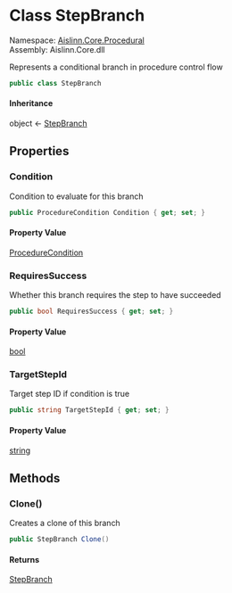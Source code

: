 # <a id="Aislinn_Core_Procedural_StepBranch"></a> Class StepBranch

Namespace: [Aislinn.Core.Procedural](Aislinn.Core.Procedural.md)  
Assembly: Aislinn.Core.dll  

Represents a conditional branch in procedure control flow

```csharp
public class StepBranch
```

#### Inheritance

object ← 
[StepBranch](Aislinn.Core.Procedural.StepBranch.md)

## Properties

### <a id="Aislinn_Core_Procedural_StepBranch_Condition"></a> Condition

Condition to evaluate for this branch

```csharp
public ProcedureCondition Condition { get; set; }
```

#### Property Value

 [ProcedureCondition](Aislinn.Core.Procedural.ProcedureCondition.md)

### <a id="Aislinn_Core_Procedural_StepBranch_RequiresSuccess"></a> RequiresSuccess

Whether this branch requires the step to have succeeded

```csharp
public bool RequiresSuccess { get; set; }
```

#### Property Value

 [bool](https://learn.microsoft.com/dotnet/api/system.boolean)

### <a id="Aislinn_Core_Procedural_StepBranch_TargetStepId"></a> TargetStepId

Target step ID if condition is true

```csharp
public string TargetStepId { get; set; }
```

#### Property Value

 [string](https://learn.microsoft.com/dotnet/api/system.string)

## Methods

### <a id="Aislinn_Core_Procedural_StepBranch_Clone"></a> Clone\(\)

Creates a clone of this branch

```csharp
public StepBranch Clone()
```

#### Returns

 [StepBranch](Aislinn.Core.Procedural.StepBranch.md)

